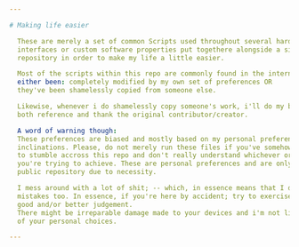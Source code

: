 ```yaml
---

# Making life easier

  These are merely a set of common Scripts used throughout several hardware
  interfaces or custom software properties put togethere alongside a single
  repository in order to make my life a little easier.

  Most of the scripts within this repo are commonly found in the internet and have
  either been: completely modified by my own set of preferences OR
  they've been shamelessly copied from someone else.

  Likewise, whenever i do shamelessly copy someone's work, i'll do my best to
  both reference and thank the original contributor/creator.

  A word of warning though:
  These preferences are biased and mostly based on my personal preferences and
  inclinations. Please, do not merely run these files if you've somehow managed
  to stumble accross this repo and don't really understand whichever or whatever
  you're trying to achieve. These are personal preferences and are only hosted in a
  public repository due to necessity.

  I mess around with a lot of shit; -- which, in essence means that I do make a lot of
  mistakes too. In essence, if you're here by accident; try to exercise some sort of
  good and/or better judgement.
  There might be irreparable damage made to your devices and i'm not liable to any
  of your personal choices.

---
```

